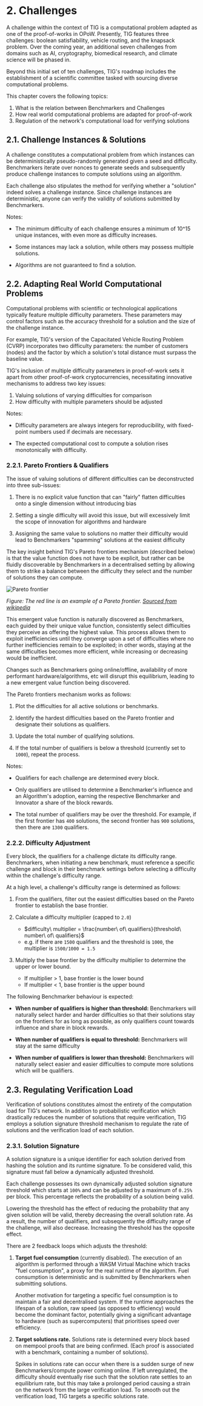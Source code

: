 
# 2. Challenges

A challenge within the context of TIG is a computational problem adapted as one of the proof-of-works in OPoW. Presently, TIG features three challenges: boolean satisfiability, vehicle routing, and the knapsack problem. Over the coming year, an additional seven challenges from domains such as AI, cryptography, biomedical research, and climate science will be phased in.

Beyond this initial set of ten challenges, TIG's roadmap includes the establishment of a scientific committee tasked with sourcing diverse computational problems.

This chapter covers the following topics:

1. What is the relation between Benchmarkers and Challenges
2. How real world computational problems are adapted for proof-of-work
3. Regulation of the network's computational load for verifying solutions

## 2.1. Challenge Instances & Solutions

A challenge constitutes a computational problem from which instances can be deterministically pseudo-randomly generated given a seed and difficulty. Benchmarkers iterate over nonces to generate seeds and subsequently produce challenge instances to compute solutions using an algorithm.

Each challenge also stipulates the method for verifying whether a "solution" indeed solves a challenge instance. Since challenge instances are deterministic, anyone can verify the validity of solutions submitted by Benchmarkers.

Notes:

- The minimum difficulty of each challenge ensures a minimum of 10^15 unique instances, with even more as difficulty increases.

- Some instances may lack a solution, while others may possess multiple solutions.

- Algorithms are not guaranteed to find a solution.

## 2.2. Adapting Real World Computational Problems

Computational problems with scientific or technological applications typically feature multiple difficulty parameters. These parameters may control factors such as the accuracy threshold for a solution and the size of the challenge instance.

For example, TIG's version of the Capacitated Vehicle Routing Problem (CVRP) incorporates two difficulty parameters: the number of customers (nodes) and the factor by which a solution's total distance must surpass the baseline value.

TIG's inclusion of multiple difficulty parameters in proof-of-work sets it apart from other proof-of-work cryptocurrencies, necessitating innovative mechanisms to address two key issues:

1. Valuing solutions of varying difficulties for comparison
2. How difficulty with multiple parameters should be adjusted

Notes:

- Difficulty parameters are always integers for reproducibility, with fixed-point numbers used if decimals are necessary.

- The expected computational cost to compute a solution rises monotonically with difficulty.

### 2.2.1. Pareto Frontiers & Qualifiers

The issue of valuing solutions of different difficulties can be deconstructed into three sub-issues:

1. There is no explicit value function that can "fairly" flatten difficulties onto a single dimension without introducing bias

2. Setting a single difficulty will avoid this issue, but will excessively limit the scope of innovation for algorithms and hardware

3. Assigning the same value to solutions no matter their difficulty would lead to Benchmarkers "spamming" solutions at the easiest difficulty

The key insight behind TIG's Pareto frontiers mechanism (described below) is that the value function does not have to be explicit, but rather can be fluidly discoverable by Benchmarkers in a decentralised setting by allowing them to strike a balance between the difficulty they select and the number of solutions they can compute.

![Pareto frontier](https://en.wikipedia.org/wiki/Pareto_front#/media/File:Pareto_Efficient_Frontier_1024x1024.png)

*Figure: The red line is an example of a Pareto frontier. [Sourced from wikipedia](https://en.wikipedia.org/wiki/Pareto_front)*

This emergent value function is naturally discovered as Benchmarkers, each guided by their unique value function, consistently select difficulties they perceive as offering the highest value. This process allows them to exploit inefficiencies until they converge upon a set of difficulties where no further inefficiencies remain to be exploited; in other words, staying at the same difficulties becomes more efficient, while increasing or decreasing would be inefficient.

Changes such as Benchmarkers going online/offline, availability of more performant hardware/algorithms, etc will disrupt this equilibrium, leading to a new emergent value function being discovered.

The Pareto frontiers mechanism works as follows:

1. Plot the difficulties for all active solutions or benchmarks.

2. Identify the hardest difficulties based on the Pareto frontier and designate their solutions as qualifiers.

3. Update the total number of qualifying solutions.

4. If the total number of qualifiers is below a threshold (currently set to `1000`), repeat the process.

Notes:

- Qualifiers for each challenge are determined every block.

- Only qualifiers are utilised to determine a Benchmarker's influence and an Algorithm's adoption, earning the respective Benchmarker and Innovator a share of the block rewards.

- The total number of qualifiers may be over the threshold. For example, if the first frontier has `400` solutions, the second frontier has `900` solutions, then there are `1300` qualifiers. 

### 2.2.2. Difficulty Adjustment

Every block, the qualifiers for a challenge dictate its difficulty range. Benchmarkers, when initiating a new benchmark, must reference a specific challenge and block in their benchmark settings before selecting a difficulty within the challenge's difficulty range.

At a high level, a challenge's difficulty range is determined as follows:

1. From the qualifiers, filter out the easiest difficulties based on the Pareto frontier to establish the base frontier.

2. Calculate a difficulty multiplier (capped to `2.0`)
    * $difficulty\ multiplier = \frac{number\ of\ qualifiers}{threshold\ number\ of\ qualifiers}$
    * e.g. if there are `1500` qualifiers and the threshold is `1000`, the multiplier is `1500/1000 = 1.5`
3. Multiply the base frontier by the difficulty multiplier to determine the upper or lower bound.
    * If multiplier > 1, base frontier is the lower bound
    * If multiplier < 1, base frontier is the upper bound

The following Benchmarker behaviour is expected:

- **When number of qualifiers is higher than threshold:** Benchmarkers will naturally select harder and harder difficulties so that their solutions stay on the frontiers for as long as possible, as only qualifiers count towards influence and share in block rewards.

- **When number of qualifiers is equal to threshold:** Benchmarkers will stay at the same difficulty

- **When number of qualifiers is lower than threshold:** Benchmarkers will naturally select easier and easier difficulties to compute more solutions which will be qualifiers.

## 2.3. Regulating Verification Load

Verification of solutions constitutes almost the entirety of the computation load for TIG's network. In addition to probabilistic verification which drastically reduces the number of solutions that require verification, TIG employs a solution signature threshold mechanism to regulate the rate of solutions and the verification load of each solution.

### 2.3.1. Solution Signature

A solution signature is a unique identifier for each solution derived from hashing the solution and its runtime signature. To be considered valid, this signature must fall below a dynamically adjusted threshold.

Each challenge possesses its own dynamically adjusted solution signature threshold which starts at `100%` and can be adjusted by a maximum of `0.25%` per block. This percentage reflects the probability of a solution being valid.

Lowering the threshold has the effect of reducing the probability that any given solution will be valid, thereby decreasing the overall solution rate. As a result, the number of qualifiers, and subsequently the difficulty range of the challenge, will also decrease. Increasing the threshold has the opposite effect.

There are 2 feedback loops which adjusts the threshold:

1. **Target fuel consumption** (currently disabled). The execution of an algorithm is performed through a WASM Virtual Machine which tracks "fuel consumption", a proxy for the real runtime of the algorithm. Fuel consumption is deterministic and is submitted by Benchmarkers when submitting solutions.

    Another motivation for targeting a specific fuel consumption is to maintain a fair and decentralised system. If the runtime approaches the lifespan of a solution, raw speed (as opposed to efficiency) would become the dominant factor, potentially giving a significant advantage to hardware (such as supercomputers) that prioritises speed over efficiency.

1. **Target solutions rate.** Solutions rate is determined every block based on mempool proofs that are being confirmed. (Each proof is associated with a benchmark, containing a number of solutions).

    Spikes in solutions rate can occur when there is a sudden surge of new Benchmarkers/compute power coming online. If left unregulated, the difficulty should eventually rise such that the solution rate settles to an equilibrium rate, but this may take a prolonged period causing a strain on the network from the large verification load. To smooth out the verification load, TIG targets a specific solutions rate.